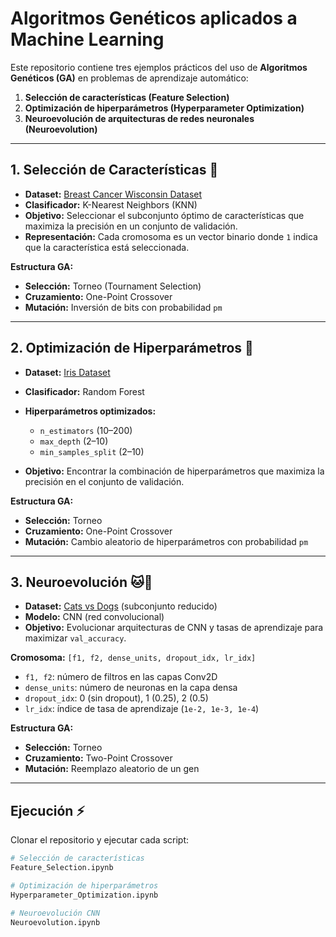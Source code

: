 # Algoritmos Genéticos aplicados a Machine Learning

Este repositorio contiene tres ejemplos prácticos del uso de **Algoritmos Genéticos (GA)** en problemas de aprendizaje automático:

1. **Selección de características (Feature Selection)**
2. **Optimización de hiperparámetros (Hyperparameter Optimization)**
3. **Neuroevolución de arquitecturas de redes neuronales (Neuroevolution)**

---

## 1. Selección de Características 🧬

- **Dataset:** [Breast Cancer Wisconsin Dataset](https://scikit-learn.org/stable/modules/generated/sklearn.datasets.load_breast_cancer.html)  
- **Clasificador:** K-Nearest Neighbors (KNN)  
- **Objetivo:** Seleccionar el subconjunto óptimo de características que maximiza la precisión en un conjunto de validación.  
- **Representación:** Cada cromosoma es un vector binario donde `1` indica que la característica está seleccionada.  

**Estructura GA:**
- **Selección:** Torneo (Tournament Selection)  
- **Cruzamiento:** One-Point Crossover  
- **Mutación:** Inversión de bits con probabilidad `pm`  

---

## 2. Optimización de Hiperparámetros 🌳

- **Dataset:** [Iris Dataset](https://scikit-learn.org/stable/auto_examples/datasets/plot_iris_dataset.html)  
- **Clasificador:** Random Forest  
- **Hiperparámetros optimizados:**
  - `n_estimators` (10–200)
  - `max_depth` (2–10)
  - `min_samples_split` (2–10)

- **Objetivo:** Encontrar la combinación de hiperparámetros que maximiza la precisión en el conjunto de validación.  

**Estructura GA:**
- **Selección:** Torneo  
- **Cruzamiento:** One-Point Crossover  
- **Mutación:** Cambio aleatorio de hiperparámetros con probabilidad `pm`  

---

## 3. Neuroevolución 🐱🐶

- **Dataset:** [Cats vs Dogs](https://www.tensorflow.org/datasets/catalog/cats_vs_dogs) (subconjunto reducido)  
- **Modelo:** CNN (red convolucional)  
- **Objetivo:** Evolucionar arquitecturas de CNN y tasas de aprendizaje para maximizar `val_accuracy`.  

**Cromosoma:** `[f1, f2, dense_units, dropout_idx, lr_idx]`  
- `f1, f2`: número de filtros en las capas Conv2D  
- `dense_units`: número de neuronas en la capa densa  
- `dropout_idx`: 0 (sin dropout), 1 (0.25), 2 (0.5)  
- `lr_idx`: índice de tasa de aprendizaje (`1e-2, 1e-3, 1e-4`)  

**Estructura GA:**
- **Selección:** Torneo  
- **Cruzamiento:** Two-Point Crossover  
- **Mutación:** Reemplazo aleatorio de un gen  

---

## Ejecución ⚡

Clonar el repositorio y ejecutar cada script:

```bash
# Selección de características
Feature_Selection.ipynb

# Optimización de hiperparámetros
Hyperparameter_Optimization.ipynb

# Neuroevolución CNN
Neuroevolution.ipynb
